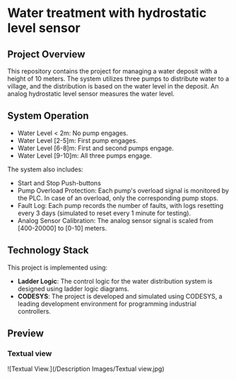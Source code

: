# Water treatment with hydrostatic level sensor

## Project Overview
This repository contains the project for managing a water deposit with a height of 10 meters. The system utilizes three pumps to distribute water to a village, and the distribution is based on the water level in the deposit. An analog hydrostatic level sensor measures the water level.

## System Operation
- Water Level < 2m: No pump engages.
- Water Level [2-5]m: First pump engages.
- Water Level [6-8]m: First and second pumps engage.
- Water Level [9-10]m: All three pumps engage.

The system also includes:
- Start and Stop Push-buttons
- Pump Overload Protection: Each pump's overload signal is monitored by the PLC. In case of an overload, only the corresponding pump stops.
- Fault Log: Each pump records the number of faults, with logs resetting every 3 days (simulated to reset every 1 minute for testing).
- Analog Sensor Calibration: The analog sensor signal is scaled from [400-20000] to [0-10] meters.

## Technology Stack
This project is implemented using:
- **Ladder Logic**: The control logic for the water distribution system is designed using ladder logic diagrams.
- **CODESYS**: The project is developed and simulated using CODESYS, a leading development environment for programming industrial controllers.

## Preview
### Textual view
![Textual View.](/Description Images/Textual view.jpg)
